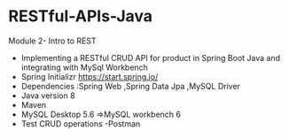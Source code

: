 # RESTful-APIs-Java
Module 2- Intro to REST
- Implementing a RESTful CRUD API for product in Spring Boot Java and integrating with MySql Workbench
- Spring Initializr https://start.spring.io/
- Dependencies :Spring Web ,Spring Data Jpa ,MySQL Driver 
- Java version 8
- Maven
- MySQL Desktop 5.6 =>MySQL workbench 6
- Test CRUD operations -Postman
